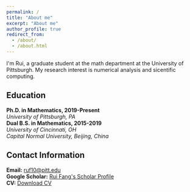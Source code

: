 ```yaml
---
permalink: /
title: "About me"
excerpt: "About me"
author_profile: true
redirect_from: 
  - /about/
  - /about.html
---
```

I'm Rui, a graduate student at the math department at the University of Pittsburgh. My research interest is numerical analysis and sicentific computing.

## Education
**Ph.D. in Mathematics, 2019-Present** <br />
 *University of Pittsburgh, PA* <br />
**Dual B.S. in Mathematics, 2015-2019** <br />
*University of Cincinnati, OH* <br />
*Capital Normal University, Beijing, China*


## Contact Information
**Email:** [ruf10@pitt.edu](mailto:ruf10@pitt.edu) <br />
**Google Scholar:** [Rui Fang's Scholar Profile](https://scholar.google.com/citations?user=W9GY0i0AAAAJ&hl=en) <br />
**CV:**  [Download CV](https://ruf10.github.io/CV_RuiFang.pdf)

